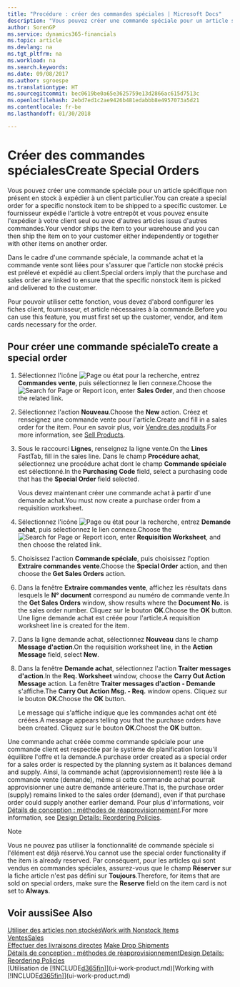 ```yaml
---
title: "Procédure : créer des commandes spéciales | Microsoft Docs"
description: "Vous pouvez créer une commande spéciale pour un article spécifique non présent en stock à expédier à un client particulier. Le fournisseur expédie l'article à votre entrepôt et vous pouvez ensuite l'expédier à votre client seul ou avec d'autres articles issus d'autres commandes."
author: SorenGP
ms.service: dynamics365-financials
ms.topic: article
ms.devlang: na
ms.tgt_pltfrm: na
ms.workload: na
ms.search.keywords: 
ms.date: 09/08/2017
ms.author: sgroespe
ms.translationtype: HT
ms.sourcegitcommit: bec0619be0a65e3625759e13d2866ac615d7513c
ms.openlocfilehash: 2ebd7ed1c2ae9426b481edabbb8e4957073a5d21
ms.contentlocale: fr-be
ms.lasthandoff: 01/30/2018

---
```

# <a name="create-special-orders"></a><span data-ttu-id="37c8b-104">Créer des commandes spéciales</span><span class="sxs-lookup"><span data-stu-id="37c8b-104">Create Special Orders</span></span>
<span data-ttu-id="37c8b-105">Vous pouvez créer une commande spéciale pour un article spécifique non présent en stock à expédier à un client particulier.</span><span class="sxs-lookup"><span data-stu-id="37c8b-105">You can create a special order for a specific nonstock item to be shipped to a specific customer.</span></span> <span data-ttu-id="37c8b-106">Le fournisseur expédie l'article à votre entrepôt et vous pouvez ensuite l'expédier à votre client seul ou avec d'autres articles issus d'autres commandes.</span><span class="sxs-lookup"><span data-stu-id="37c8b-106">Your vendor ships the item to your warehouse and you can then ship the item on to your customer either independently or together with other items on another order.</span></span>  

<span data-ttu-id="37c8b-107">Dans le cadre d'une commande spéciale, la commande achat et la commande vente sont liées pour s'assurer que l'article non stocké précis est prélevé et expédié au client.</span><span class="sxs-lookup"><span data-stu-id="37c8b-107">Special orders imply that the purchase and sales order are linked to ensure that the specific nonstock item is picked and delivered to the customer.</span></span>  

<span data-ttu-id="37c8b-108">Pour pouvoir utiliser cette fonction, vous devez d'abord configurer les fiches client, fournisseur, et article nécessaires à la commande.</span><span class="sxs-lookup"><span data-stu-id="37c8b-108">Before you can use this feature, you must first set up the customer, vendor, and item cards necessary for the order.</span></span>  

## <a name="to-create-a-special-order"></a><span data-ttu-id="37c8b-109">Pour créer une commande spéciale</span><span class="sxs-lookup"><span data-stu-id="37c8b-109">To create a special order</span></span>  
1.  <span data-ttu-id="37c8b-110">Sélectionnez l'icône ![Page ou état pour la recherche](media/ui-search/search_small.png "Page ou état pour la recherche"), entrez **Commandes vente**, puis sélectionnez le lien connexe.</span><span class="sxs-lookup"><span data-stu-id="37c8b-110">Choose the ![Search for Page or Report](media/ui-search/search_small.png "Search for Page or Report icon") icon, enter **Sales Order**, and then choose the related link.</span></span>  
2. <span data-ttu-id="37c8b-111">Sélectionnez l'action **Nouveau**.</span><span class="sxs-lookup"><span data-stu-id="37c8b-111">Choose the **New** action.</span></span> <span data-ttu-id="37c8b-112">Créez et renseignez une  commande vente pour l'article.</span><span class="sxs-lookup"><span data-stu-id="37c8b-112">Create and fill in a  sales order for the item.</span></span> <span data-ttu-id="37c8b-113">Pour en savoir plus, voir [Vendre des produits](sales-how-sell-products.md).</span><span class="sxs-lookup"><span data-stu-id="37c8b-113">For more information, see [Sell Products](sales-how-sell-products.md).</span></span>
3.  <span data-ttu-id="37c8b-114">Sous le raccourci **Lignes**, renseignez la ligne vente.</span><span class="sxs-lookup"><span data-stu-id="37c8b-114">On the **Lines** FastTab, fill in the sales line.</span></span> <span data-ttu-id="37c8b-115">Dans le champ **Procédure achat**, sélectionnez une procédure achat dont le champ **Commande spéciale** est sélectionné.</span><span class="sxs-lookup"><span data-stu-id="37c8b-115">In the **Purchasing Code** field, select a purchasing code that has the **Special Order** field selected.</span></span>

    <span data-ttu-id="37c8b-116">Vous devez maintenant créer une commande achat à partir d'une demande achat.</span><span class="sxs-lookup"><span data-stu-id="37c8b-116">You must now create a purchase order from a requisition worksheet.</span></span>  
4. <span data-ttu-id="37c8b-117">Sélectionnez l'icône ![Page ou état pour la recherche](media/ui-search/search_small.png "Page ou état pour la recherche"), entrez **Demande achat**, puis sélectionnez le lien connexe.</span><span class="sxs-lookup"><span data-stu-id="37c8b-117">Choose the ![Search for Page or Report](media/ui-search/search_small.png "Search for Page or Report icon") icon, enter **Requisition Worksheet**, and then choose the related link.</span></span>  
5. <span data-ttu-id="37c8b-118">Choisissez l'action **Commande spéciale**, puis choisissez l'option **Extraire commandes vente**.</span><span class="sxs-lookup"><span data-stu-id="37c8b-118">Choose the **Special Order** action, and then choose the **Get Sales Orders** action.</span></span>  
6.  <span data-ttu-id="37c8b-119">Dans la fenêtre **Extraire commandes vente**, affichez les résultats dans lesquels le **N° document** correspond au numéro de commande vente.</span><span class="sxs-lookup"><span data-stu-id="37c8b-119">In the **Get Sales Orders** window, show results where the **Document No.** is the sales order number.</span></span> <span data-ttu-id="37c8b-120">Cliquez sur le bouton **OK**.</span><span class="sxs-lookup"><span data-stu-id="37c8b-120">Choose the **OK** button.</span></span> <span data-ttu-id="37c8b-121">Une ligne demande achat est créée pour l'article.</span><span class="sxs-lookup"><span data-stu-id="37c8b-121">A requisition worksheet line is created for the item.</span></span>  
7.  <span data-ttu-id="37c8b-122">Dans la ligne demande achat, sélectionnez **Nouveau** dans le champ **Message d'action**.</span><span class="sxs-lookup"><span data-stu-id="37c8b-122">On the requisition worksheet line, in the **Action Message** field, select **New**.</span></span>  
8.  <span data-ttu-id="37c8b-123">Dans la fenêtre **Demande achat**, sélectionnez l'action **Traiter messages d'action**.</span><span class="sxs-lookup"><span data-stu-id="37c8b-123">In the **Req. Worksheet** window, choose the **Carry Out Action Message** action.</span></span> <span data-ttu-id="37c8b-124">La fenêtre **Traiter messages d'action - Demande** s'affiche.</span><span class="sxs-lookup"><span data-stu-id="37c8b-124">The **Carry Out Action Msg. - Req.** window opens.</span></span> <span data-ttu-id="37c8b-125">Cliquez sur le bouton **OK**.</span><span class="sxs-lookup"><span data-stu-id="37c8b-125">Choose the **OK** button.</span></span>  

    <span data-ttu-id="37c8b-126">Le message qui s'affiche indique que les commandes achat ont été créées.</span><span class="sxs-lookup"><span data-stu-id="37c8b-126">A message appears telling you that the purchase orders have been created.</span></span> <span data-ttu-id="37c8b-127">Cliquez sur le bouton **OK**.</span><span class="sxs-lookup"><span data-stu-id="37c8b-127">Choost the **OK** button.</span></span>  

<span data-ttu-id="37c8b-128">Une commande achat créée comme commande spéciale pour une commande client est respectée par le système de planification lorsqu'il équilibre l'offre et la demande.</span><span class="sxs-lookup"><span data-stu-id="37c8b-128">A purchase order created as a special order for a sales order is respected by the planning system as it balances demand and supply.</span></span> <span data-ttu-id="37c8b-129">Ainsi, la commande achat (approvisionnement) reste liée à la commande vente (demande), même si cette commande achat pourrait approvisionner une autre demande antérieure.</span><span class="sxs-lookup"><span data-stu-id="37c8b-129">That is, the purchase order (supply) remains linked to the sales order (demand), even if that purchase order could supply another earlier demand.</span></span> <span data-ttu-id="37c8b-130">Pour plus d'informations, voir [Détails de conception : méthodes de réapprovisionnement](design-details-reservation-order-tracking-and-action-messaging.md).</span><span class="sxs-lookup"><span data-stu-id="37c8b-130">For more information, see [Design Details: Reordering Policies](design-details-reservation-order-tracking-and-action-messaging.md).</span></span>  

> [!NOTE]  
>  <span data-ttu-id="37c8b-131">Vous ne pouvez pas utiliser la fonctionnalité de commande spéciale si l'élément est déjà réservé.</span><span class="sxs-lookup"><span data-stu-id="37c8b-131">You cannot use the special order functionality if the item is already reserved.</span></span> <span data-ttu-id="37c8b-132">Par conséquent, pour les articles qui sont vendus en commandes spéciales, assurez\-vous que le champ **Réserver** sur la fiche article n'est pas défini sur **Toujours**.</span><span class="sxs-lookup"><span data-stu-id="37c8b-132">Therefore, for items that are sold on special orders, make sure the **Reserve** field on the item card is not set to **Always**.</span></span>  

## <a name="see-also"></a><span data-ttu-id="37c8b-133">Voir aussi</span><span class="sxs-lookup"><span data-stu-id="37c8b-133">See Also</span></span>  
[<span data-ttu-id="37c8b-134">Utiliser des articles non stockés</span><span class="sxs-lookup"><span data-stu-id="37c8b-134">Work with Nonstock Items</span></span>](inventory-how-work-nonstock-items.md)  
[<span data-ttu-id="37c8b-135">Ventes</span><span class="sxs-lookup"><span data-stu-id="37c8b-135">Sales</span></span>](sales-manage-sales.md)  
<span data-ttu-id="37c8b-136">[Effectuer des livraisons directes](sales-how-drop-shipment.md) </span><span class="sxs-lookup"><span data-stu-id="37c8b-136">[Make Drop Shipments](sales-how-drop-shipment.md) </span></span>  
[<span data-ttu-id="37c8b-137">Détails de conception : méthodes de réapprovisionnement</span><span class="sxs-lookup"><span data-stu-id="37c8b-137">Design Details: Reordering Policies</span></span>](design-details-reservation-order-tracking-and-action-messaging.md)  
<span data-ttu-id="37c8b-138">[Utilisation de [!INCLUDE[d365fin](includes/d365fin_md.md)]](ui-work-product.md)</span><span class="sxs-lookup"><span data-stu-id="37c8b-138">[Working with [!INCLUDE[d365fin](includes/d365fin_md.md)]](ui-work-product.md)</span></span>

